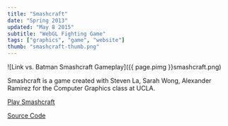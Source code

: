 ```yaml
---
title: "Smashcraft"
date: "Spring 2013"
updated: "May 8 2015"
subtitle: "WebGL Fighting Game"
tags: ["graphics", "game", "website"]
thumb: "smashcraft-thumb.png"
---
```


![Link vs. Batman Smashcraft Gameplay]({{ page.pimg }}smashcraft.png)

Smashcraft is a game created with Steven La, Sarah Wong, Alexander Ramirez for the Computer Graphics class at UCLA.

[Play Smashcraft](http://smashcraft.co)

[Source Code](https://github.com/glentakahashi/smashcraft)
